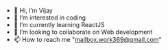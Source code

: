 - 👋 Hi, I’m Vijay
- 👀 I’m interested in coding
- 🌱 I’m currently learning ReactJS
- 💞️ I’m looking to collaborate on Web development
- 📫 How to reach me "mailbox.work369@gmail.com"

<!---
Vijay-0516/Vijay-0516 is a ✨ special ✨ repository because its `README.md` (this file) appears on your GitHub profile.
You can click the Preview link to take a look at your changes.
--->
